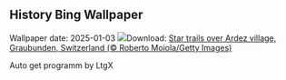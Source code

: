 ## History Bing Wallpaper
Wallpaper date: 2025-01-03
![](https://www.bing.com/th?id=OHR.ArdezSwitzerland_EN-CA6090409096_UHD.jpg&w=1000)Download: [Star trails over Ardez village, Graubunden, Switzerland (© Roberto Moiola/Getty Images)](https://www.bing.com/th?id=OHR.ArdezSwitzerland_EN-CA6090409096_UHD.jpg)

Auto get programm by LtgX

